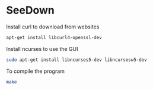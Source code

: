 # SeeDown

Install curl to download from websites

```bash
apt-get install libcurl4-openssl-dev
```

Install ncurses to use the GUI

```bash
sudo apt-get install libncurses5-dev libncursesw5-dev
```

To compile the program

```bash
make
```
